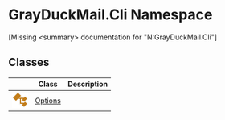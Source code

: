 GrayDuckMail.Cli Namespace
==========================

[Missing &lt;summary> documentation for "N:GrayDuckMail.Cli"]



Classes
-------

|                 | Class        | Description |
| --------------- | ------------ | ----------- |
| ![Public class] | [Options][1] |             |

[1]: Options/README.md
[Public class]: ../icons/pubclass.svg "Public class"